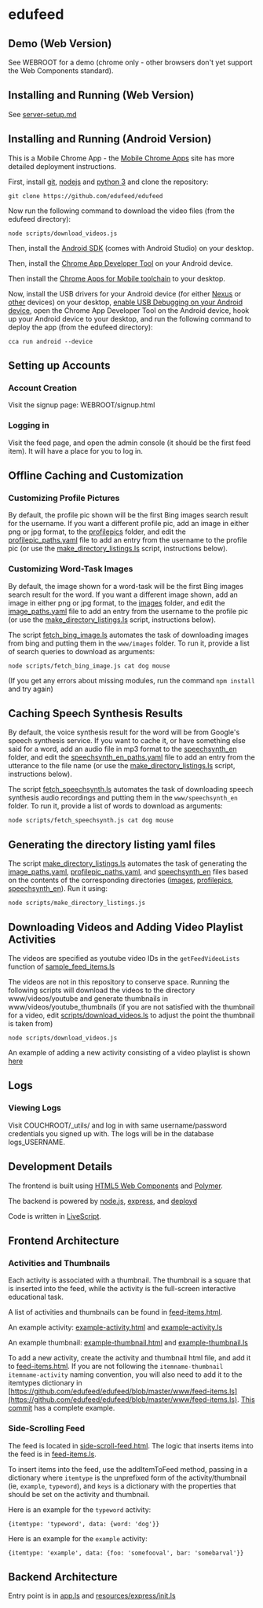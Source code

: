 # edufeed

## Demo (Web Version)

See WEBROOT for a demo (chrome only - other browsers don't yet support the Web Components standard).

## Installing and Running (Web Version)

See [server-setup.md](https://github.com/edufeed/edufeed/blob/master/server-setup.md)

## Installing and Running (Android Version)

This is a Mobile Chrome App - the [Mobile Chrome Apps](https://github.com/MobileChromeApps/mobile-chrome-apps/blob/master/docs/Develop.md) site has more detailed deployment instructions.

First, install [git](http://www.git-scm.com/), [nodejs](https://nodejs.org/) and [python 3](https://www.python.org/) and clone the repository:

```
git clone https://github.com/edufeed/edufeed
```

Now run the following command to download the video files (from the edufeed directory):

```
node scripts/download_videos.js
```

Then, install the [Android SDK](http://developer.android.com/sdk/installing/index.html) (comes with Android Studio) on your desktop.

Then, install the [Chrome App Developer Tool](https://github.com/MobileChromeApps/chrome-app-developer-tool/#installation-using-a-pre-built-binary-android-only) on your Android device.

Then install the [Chrome Apps for Mobile toolchain](https://github.com/MobileChromeApps/mobile-chrome-apps/blob/master/docs/Installation.md) to your desktop.

Now, install the USB drivers for your Android device (for either [Nexus](http://developer.android.com/sdk/win-usb.html) or [other](http://developer.android.com/tools/extras/oem-usb.html) devices) on your desktop, [enable USB Debugging on your Android device](http://developer.android.com/tools/device.html), open the Chrome App Developer Tool on the Android device, hook up your Android device to your desktop, and run the following command to deploy the app (from the edufeed directory):

```
cca run android --device
```

## Setting up Accounts

### Account Creation

Visit the signup page: WEBROOT/signup.html

### Logging in

Visit the feed page, and open the admin console (it should be the first feed item). It will have a place for you to log in.

## Offline Caching and Customization

### Customizing Profile Pictures

By default, the profile pic shown will be the first Bing images search result for the username. If you want a different profile pic, add an image in either png or jpg format, to the [profilepics](https://github.com/edufeed/edufeed/tree/master/www/profilepics) folder, and edit the [profilepic_paths.yaml](https://github.com/edufeed/edufeed/blob/master/www/profilepic_paths.yaml) file to add an entry from the username to the profile pic (or use the [make_directory_listings.ls](https://github.com/edufeed/edufeed/blob/master/scripts/make_directory_listings.ls) script, instructions below).

### Customizing Word-Task Images

By default, the image shown for a word-task will be the first Bing images search result for the word. If you want a different image shown, add an image in either png or jpg format, to the [images](https://github.com/edufeed/edufeed/tree/master/www/images) folder, and edit the [image_paths.yaml](https://github.com/edufeed/edufeed/blob/master/www/image_paths.yaml) file to add an entry from the username to the profile pic (or use the [make_directory_listings.ls](https://github.com/edufeed/edufeed/blob/master/scripts/make_directory_listings.ls) script, instructions below).

The script [fetch_bing_image.ls](https://github.com/edufeed/edufeed/blob/master/scripts/fetch_bing_image.ls) automates the task of downloading images from bing and putting them in the `www/images` folder. To run it, provide a list of search queries to download as arguments:

```
node scripts/fetch_bing_image.js cat dog mouse
```

(If you get any errors about missing modules, run the command `npm install` and try again)

## Caching Speech Synthesis Results

By default, the voice synthesis result for the word will be from Google's speech synthesis service. If you want to cache it, or have something else said for a word, add an audio file in mp3 format to the [speechsynth_en](https://github.com/edufeed/edufeed/tree/master/www/speechsynth_en) folder, and edit the [speechsynth_en_paths.yaml](https://github.com/edufeed/edufeed/blob/master/www/speechsynth_en_paths.yaml) file to add an entry from the utterance to the file name (or use the [make_directory_listings.ls](https://github.com/edufeed/edufeed/blob/master/scripts/make_directory_listings.ls) script, instructions below).

The script [fetch_speechsynth.ls](https://github.com/edufeed/edufeed/blob/master/scripts/fetch_speechsynth.ls) automates the task of downloading speech synthesis audio recordings and putting them in the `www/speechsynth_en` folder. To run it, provide a list of words to download as arguments:

```
node scripts/fetch_speechsynth.js cat dog mouse
```

## Generating the directory listing yaml files

The script [make_directory_listings.ls](https://github.com/edufeed/edufeed/blob/master/scripts/make_directory_listings.ls) automates the task of generating the [image_paths.yaml](https://github.com/edufeed/edufeed/blob/master/www/image_paths.yaml), [profilepic_paths.yaml](https://github.com/edufeed/edufeed/blob/master/www/profilepic_paths.yaml), and [speechsynth_en](https://github.com/edufeed/edufeed/tree/master/www/speechsynth_en) files based on the contents of the corresponding directories ([images](https://github.com/edufeed/edufeed/tree/master/www/images), [profilepics](https://github.com/edufeed/edufeed/tree/master/www/profilepics), [speechsynth_en](https://github.com/edufeed/edufeed/tree/master/www/speechsynth_en)). Run it using:

```
node scripts/make_directory_listings.js
```

## Downloading Videos and Adding Video Playlist Activities

The videos are specified as youtube video IDs in the `getFeedVideoLists` function of [sample_feed_items.ls](https://github.com/edufeed/edufeed/blob/master/www/sample_feed_items.ls)

The videos are not in this repository to conserve space. Running the following scripts will download the videos to the directory www/videos/youtube and generate thumbnails in www/videos/youtube_thumbnails (if you are not satisfied with the thumbnail for a video, edit [scripts/download_videos.ls](https://github.com/edufeed/edufeed/blob/master/scripts/download_videos.ls) to adjust the point the thumbnail is taken from)

```
node scripts/download_videos.js
```

An example of adding a new activity consisting of a video playlist is shown [here](https://github.com/edufeed/edufeed/commit/d1ab10250cd454393361bf089a0f9b42dfcbe6ba)

## Logs

### Viewing Logs

Visit COUCHROOT/_utils/ and log in with same username/password credentials you signed up with. The logs will be in the database logs_USERNAME.

## Development Details

The frontend is built using [HTML5 Web Components](http://webcomponents.org/) and [Polymer](https://www.polymer-project.org/).

The backend is powered by [node.js](https://nodejs.org/), [express](http://expressjs.com/), and [deployd](http://deployd.com/)

Code is written in [LiveScript](http://livescript.net/).

## Frontend Architecture

### Activities and Thumbnails

Each activity is associated with a thumbnail. The thumbnail is a square that is inserted into the feed, while the activity is the full-screen interactive educational task.

A list of activities and thumbnails can be found in [feed-items.html](https://github.com/edufeed/edufeed/blob/master/www/feed-items.html).

An example activity: [example-activity.html](https://github.com/edufeed/edufeed/blob/master/www/example-activity.html) and [example-activity.ls](https://github.com/edufeed/edufeed/blob/master/www/example-activity.ls)

An example thumbnail: [example-thumbnail.html](https://github.com/edufeed/edufeed/blob/master/www/example-thumbnail.html) and [example-thumbnail.ls](https://github.com/edufeed/edufeed/blob/master/www/example-thumbnail.ls)

To add a new activity, create the activity and thumbnail html file, and add it to [feed-items.html](https://github.com/edufeed/edufeed/blob/master/www/feed-items.html). If you are not following the `itemname-thumbnail` `itemname-activity` naming convention, you will also need to add it to the itemtypes dictionary in [https://github.com/edufeed/edufeed/blob/master/www/feed-items.ls](https://github.com/edufeed/edufeed/blob/master/www/feed-items.ls). [This commit](https://github.com/edufeed/edufeed/commit/5971a4013471af77cea8df6a26169e8ef9c61a48) has a complete example.

### Side-Scrolling Feed

The feed is located in [side-scroll-feed.html](https://github.com/edufeed/edufeed/blob/master/www/side-scroll-feed.html). The logic that inserts items into the feed is in [feed-items.ls](https://github.com/edufeed/edufeed/blob/master/www/feed-items.ls).

To insert items into the feed, use the addItemToFeed method, passing in a dictionary where `itemtype` is the unprefixed form of the activity/thumbnail (ie, `example`, `typeword`), and `keys` is a dictionary with the properties that should be set on the activity and thumbnail.

Here is an example for the `typeword` activity:

```
{itemtype: 'typeword', data: {word: 'dog'}}
```

Here is an example for the `example` activity:

```
{itemtype: 'example', data: {foo: 'somefooval', bar: 'somebarval'}}
```

## Backend Architecture

Entry point is in [app.ls](https://github.com/edufeed/edufeed/blob/master/app.ls) and [resources/express/init.ls](https://github.com/edufeed/edufeed/blob/master/resources/express/init.ls)


